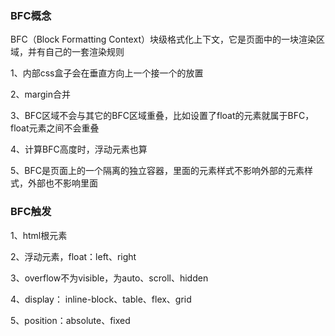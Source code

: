 ### BFC概念

BFC（Block Formatting Context）块级格式化上下文，它是页面中的一块渲染区域，并有自己的一套渲染规则

1、内部css盒子会在垂直方向上一个接一个的放置

2、margin合并

3、BFC区域不会与其它的BFC区域重叠，比如设置了float的元素就属于BFC，float元素之间不会重叠

4、计算BFC高度时，浮动元素也算

5、BFC是页面上的一个隔离的独立容器，里面的元素样式不影响外部的元素样式，外部也不影响里面

### BFC触发

1、html根元素

2、浮动元素，float：left、right

3、overflow不为visible，为auto、scroll、hidden

4、display： inline-block、table、flex、grid

5、position：absolute、fixed